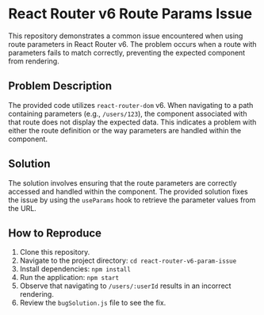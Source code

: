 # React Router v6 Route Params Issue

This repository demonstrates a common issue encountered when using route parameters in React Router v6. The problem occurs when a route with parameters fails to match correctly, preventing the expected component from rendering.

## Problem Description

The provided code utilizes `react-router-dom` v6. When navigating to a path containing parameters (e.g., `/users/123`), the component associated with that route does not display the expected data. This indicates a problem with either the route definition or the way parameters are handled within the component.

## Solution

The solution involves ensuring that the route parameters are correctly accessed and handled within the component. The provided solution fixes the issue by using the `useParams` hook to retrieve the parameter values from the URL.

## How to Reproduce

1. Clone this repository.
2. Navigate to the project directory: `cd react-router-v6-param-issue`
3. Install dependencies: `npm install`
4. Run the application: `npm start`
5. Observe that navigating to `/users/:userId` results in an incorrect rendering.
6. Review the `bugSolution.js` file to see the fix.